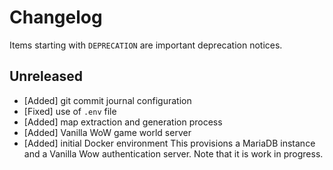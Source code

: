 # Changelog

Items starting with `DEPRECATION` are important deprecation notices.

## Unreleased

- [Added] git commit journal configuration
- [Fixed] use of `.env` file
- [Added] map extraction and generation process
- [Added] Vanilla WoW game world server
- [Added] initial Docker environment
    This provisions a MariaDB instance and a Vanilla Wow authentication
    server. Note that it is work in progress.
